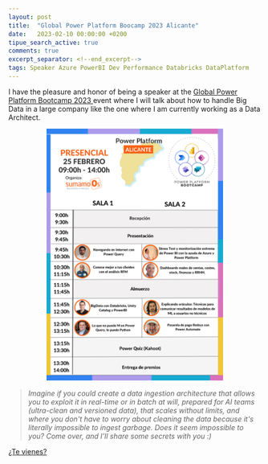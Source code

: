 ```yaml
---
layout: post
title:  "Global Power Platform Boocamp 2023 Alicante"
date:   2023-02-10 00:00:00 +0200
tipue_search_active: true
comments: true
excerpt_separator: <!--end_excerpt-->
tags: Speaker Azure PowerBI Dev Performance Databricks DataPlatform
---
```


I have the pleasure and honor of being a speaker at the [Global Power Platform Bootcamp 2023
](https://www.eventbrite.es/e/entradas-global-power-platform-bootcamp-2023-488547878857) event where I will talk about how to handle Big Data in a large company like the one where I am currently working as a Data Architect.

<div style="text-align: center">
<a href = "https://www.eventbrite.es/e/entradas-global-power-platform-bootcamp-2023-488547878857" target="_blank"><img src="/img/posts/global_power_platform_2023/Agenda%20Power%20Platform%20Bootcamp%202023.png" alt="Global Power Platform Bootcamp 2023" width="70%"></a>
</div>

>_Imagine if you could create a data ingestion architecture that allows you to exploit it in real-time or in batch at will, prepared for AI teams (ultra-clean and versioned data), that scales without limits, and where you don't have to worry about cleaning the data because it's literally impossible to ingest garbage. Does it seem impossible to you? Come over, and I'll share some secrets with you :)_


<!--end_excerpt-->

[¿Te vienes?](https://www.eventbrite.es/e/entradas-global-power-platform-bootcamp-2023-488547878857)
